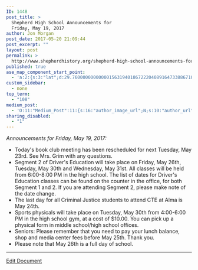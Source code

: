 ```yaml
---
ID: 1448
post_title: >
  Shepherd High School Announcements for
  Friday, May 19, 2017
author: Jon Morgan
post_date: 2017-05-20 21:09:44
post_excerpt: ""
layout: post
permalink: >
  http://www.shepherdhistory.org/shepherd-high-school-announcements-for-friday-may-19-2017/
published: true
ase_map_component_start_point:
  - 'a:2:{s:3:"lat";d:29.760000000000001563194018672220408916473388671875;s:3:"lng";d:-95.3799999999999954525264911353588104248046875;}'
custom_sidebar:
  - none
top_term:
  - "108"
medium_post:
  - 'O:11:"Medium_Post":11:{s:16:"author_image_url";N;s:10:"author_url";N;s:11:"byline_name";N;s:12:"byline_email";N;s:10:"cross_link";s:2:"no";s:2:"id";N;s:21:"follower_notification";s:3:"yes";s:7:"license";s:19:"all-rights-reserved";s:14:"publication_id";s:12:"881fb60cdbf3";s:6:"status";s:4:"none";s:3:"url";N;}'
sharing_disabled:
  - "1"
---
```

<i>Announcements for Friday, May 19, 2017:</i>
<ul>
 	<li>Today's book club meeting has been rescheduled for next Tuesday, May 23rd. See Mrs. Grim with any questions.</li>
 	<li>Segment 2 of Driver's Education will take place on Friday, May 26th, Tuesday, May 30th and Wednesday, May 31st. All classes will be held from 6:00-8:00 PM in the high school. The list of dates for Driver's Education classes can be found on the counter in the office, for both Segment 1 and 2. If you are attending Segment 2, please make note of the date change.</li>
 	<li>The last day for all Criminal Justice students to attend CTE at Alma is May 24th.</li>
 	<li>Sports physicals will take place on Tuesday, May 30th from 4:00-6:00 PM in the high school gym, at a cost of $10.00. You can pick up a physical form in middle school/high school offices.</li>
 	<li>Seniors: Please remember that you need to pay your lunch balance, shop and media center fees before May 25th. Thank you.</li>
 	<li>Please note that May 26th is a full day of school.</li>
</ul>

<hr />

<a href="https://docs.google.com/document/d/1QRvZa-U7Yo1_bhoA-oFpsgPNHaUSYI_WwLafA2f5MeM/edit?usp=sharing">Edit Document</a>